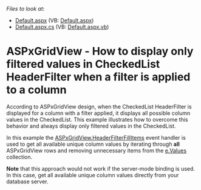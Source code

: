 <!-- default file list -->
*Files to look at*:

* [Default.aspx](./CS/WebSite/Default.aspx) (VB: [Default.aspx](./VB/WebSite/Default.aspx))
* [Default.aspx.cs](./CS/WebSite/Default.aspx.cs) (VB: [Default.aspx.vb](./VB/WebSite/Default.aspx.vb))
<!-- default file list end -->
# ASPxGridView - How to display only filtered values in CheckedList HeaderFilter when a filter is applied to a column


<p>According to ASPxGridView design, when the CheckedList HeaderFilter is displayed for a column with a filter applied, it displays all possible column values in the CheckedList. This example illustrates how to overcome this behavior and always display only filtered values in the CheckedList. </p><p>In this example the <a href="http://documentation.devexpress.com/#AspNet/DevExpressWebASPxGridViewASPxGridView_HeaderFilterFillItemstopic"><u>ASPxGridView.HeaderFilterFillItems</u></a>  event handler is used to get all available unique column values by iterating through <strong>all</strong> ASPxGridView rows and removing unnecessary items from the  <a href="http://documentation.devexpress.com/#AspNet/DevExpressWebASPxGridViewASPxGridViewHeaderFilterEventArgs_Valuestopic"><u>e.Values</u></a> collection.</p><p><strong>Note</strong> that this approach would not work if the server-mode binding is used. In this case, get all available unique column values directly from your database server.</p>

<br/>


